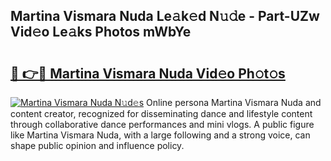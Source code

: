 ## Martina Vismara Nuda Le𝚊k𝚎d N𝚞𝚍e - Part-UZw Vid𝚎o Le𝚊ks Photos mWbYe

# <h2><a href="http://fbeoo2.evod.top/?m=Martina+Vismara+Nuda">🔗 👉🔴 Martina Vismara Nuda Vid𝚎o Ph𝚘t𝚘s</a></h2>

[![Martina Vismara Nuda N𝚞d𝚎s](https://i.imgur.com/8V9OHl7.gif)](http://fbeoo2.evod.top/?m=Martina+Vismara+Nuda)
Online persona Martina Vismara Nuda and content creator, recognized for disseminating dance and lifestyle content through collaborative dance performances and mini vlogs. A public figure like Martina Vismara Nuda, with a large following and a strong voice, can shape public opinion and influence policy. 
